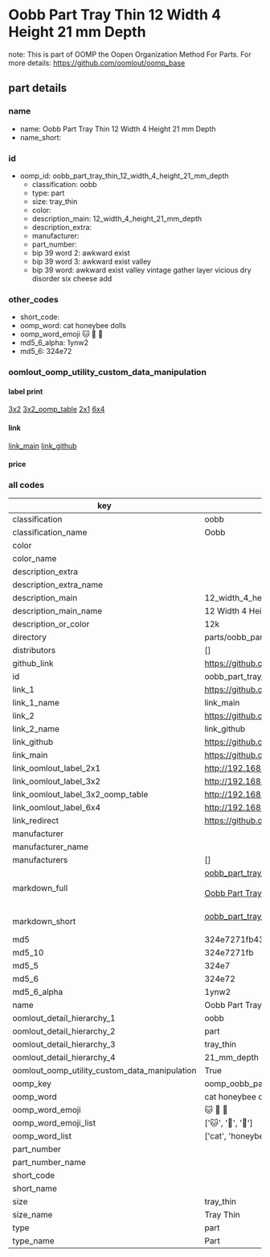 # Oobb Part Tray Thin 12 Width 4 Height 21 mm Depth  

note: This is part of OOMP the Oopen Organization Method For Parts. For more details: https://github.com/oomlout/oomp_base

##  part details
  







### name
* name: Oobb Part Tray Thin 12 Width 4 Height 21 mm Depth
* name_short: 
### id
* oomp_id: oobb_part_tray_thin_12_width_4_height_21_mm_depth
  * classification: oobb
  * type: part
  * size: tray_thin
  * color: 
  * description_main: 12_width_4_height_21_mm_depth
  * description_extra: 
  * manufacturer: 
  * part_number: 
  * bip 39 word 2: awkward exist
  * bip 39 word 3: awkward exist valley
  * bip 39 word: awkward exist valley vintage gather layer vicious dry disorder six cheese add

### other_codes
* short_code: 
* oomp_word: cat honeybee dolls
* oomp_word_emoji :cat: :honeybee: :dolls:
* md5_6_alpha: 1ynw2
* md5_6: 324e72






### oomlout_oomp_utility_custom_data_manipulation
#### label print
[3x2](http://192.168.1.245:1112/?label=oomp%201ynw2)
[3x2_oomp_table](http://192.168.1.108:1112/?label=oomp%201ynw2)
[2x1](http://192.168.1.242:1112/?label=oomp%201ynw2)
[6x4](http://192.168.1.55:1112/?label=oomp%201ynw2)    

#### link

[link_main](https://github.com/oomlout/oomlout_oomp_version_1_messy/tree/main/parts/oobb_part_tray_thin_12_width_4_height_21_mm_depth) [link_github](https://github.com/oomlout/oomlout_oomp_version_1_messy/tree/main/parts/oobb_part_tray_thin_12_width_4_height_21_mm_depth)                             

#### price







### all codes 
| key | value |  
| --- | --- |  
| classification | oobb |  
| classification_name | Oobb |  
| color |  |  
| color_name |  |  
| description_extra |  |  
| description_extra_name |  |  
| description_main | 12_width_4_height_21_mm_depth |  
| description_main_name | 12 Width 4 Height 21 mm Depth |  
| description_or_color | 12k |  
| directory | parts/oobb_part_tray_thin_12_width_4_height_21_mm_depth |  
| distributors | [] |  
| github_link | https://github.com/oomlout/oomlout_oomp_part_src/tree/main/parts/oobb_part_tray_thin_12_width_4_height_21_mm_depth |  
| id | oobb_part_tray_thin_12_width_4_height_21_mm_depth |  
| link_1 | https://github.com/oomlout/oomlout_oomp_version_1_messy/tree/main/parts/oobb_part_tray_thin_12_width_4_height_21_mm_depth |  
| link_1_name | link_main |  
| link_2 | https://github.com/oomlout/oomlout_oomp_version_1_messy/tree/main/parts/oobb_part_tray_thin_12_width_4_height_21_mm_depth |  
| link_2_name | link_github |  
| link_github | https://github.com/oomlout/oomlout_oomp_version_1_messy/tree/main/parts/oobb_part_tray_thin_12_width_4_height_21_mm_depth |  
| link_main | https://github.com/oomlout/oomlout_oomp_version_1_messy/tree/main/parts/oobb_part_tray_thin_12_width_4_height_21_mm_depth |  
| link_oomlout_label_2x1 | http://192.168.1.242:1112/?label=oomp%201ynw2 |  
| link_oomlout_label_3x2 | http://192.168.1.245:1112/?label=oomp%201ynw2 |  
| link_oomlout_label_3x2_oomp_table | http://192.168.1.108:1112/?label=oomp%201ynw2 |  
| link_oomlout_label_6x4 | http://192.168.1.55:1112/?label=oomp%201ynw2 |  
| link_redirect | https://github.com/oomlout/oomlout_oomp_version_1_messy/tree/main/parts/oobb_part_tray_thin_12_width_4_height_21_mm_depth |  
| manufacturer |  |  
| manufacturer_name |  |  
| manufacturers | [] |  
| markdown_full | [oobb_part_tray_thin_12_width_4_height_21_mm_depth](none)<br>[](none)<br>[Oobb Part Tray Thin 12 Width 4 Height 21 Mm Depth](none)<br><br> |  
| markdown_short | [oobb_part_tray_thin_12_width_4_height_21_mm_depth](none)<br><br> |  
| md5 | 324e7271fb43be71f9303f43e1d3f086 |  
| md5_10 | 324e7271fb |  
| md5_5 | 324e7 |  
| md5_6 | 324e72 |  
| md5_6_alpha | 1ynw2 |  
| name | Oobb Part Tray Thin 12 Width 4 Height 21 mm Depth |  
| oomlout_detail_hierarchy_1 | oobb |  
| oomlout_detail_hierarchy_2 | part |  
| oomlout_detail_hierarchy_3 | tray_thin |  
| oomlout_detail_hierarchy_4 | 21_mm_depth |  
| oomlout_oomp_utility_custom_data_manipulation | True |  
| oomp_key | oomp_oobb_part_tray_thin_12_width_4_height_21_mm_depth |  
| oomp_word | cat honeybee dolls |  
| oomp_word_emoji | :cat: :honeybee: :dolls: |  
| oomp_word_emoji_list | [':cat:', ':honeybee:', ':dolls:'] |  
| oomp_word_list | ['cat', 'honeybee', 'dolls'] |  
| part_number |  |  
| part_number_name |  |  
| short_code |  |  
| short_name |  |  
| size | tray_thin |  
| size_name | Tray Thin |  
| type | part |  
| type_name | Part |  
